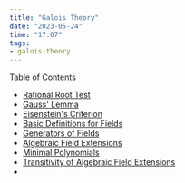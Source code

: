 ```yaml
---
title: "Galois Theory"
date: "2023-05-24"
time: "17:07"
tags:
- galois-theory
---
```

Table of Contents
- [Rational Root Test](notes/Galois%20Theory/Rational%20Root%20Test.md)
- [Gauss' Lemma](notes/Galois%20Theory/Gauss'%20Lemma.md)
- [Eisenstein's Criterion](notes/Galois%20Theory/Eisenstein's%20Criterion.md) 
- [Basic Definitions for Fields](notes/Galois%20Theory/Basic%20Definitions%20for%20Fields.md) 
- [Generators of Fields](notes/Galois%20Theory/Generators%20of%20Fields.md) 
- [Algebraic Field Extensions](notes/Galois%20Theory/Algebraic%20Field%20Extensions.md) 
- [Minimal Polynomials](notes/Galois%20Theory/Minimal%20Polynomials.md) 
- [Transitivity of Algebraic Field Extensions](notes/Galois%20Theory/Transitivity%20of%20Algebraic%20Field%20Extensions.md) 
- 
